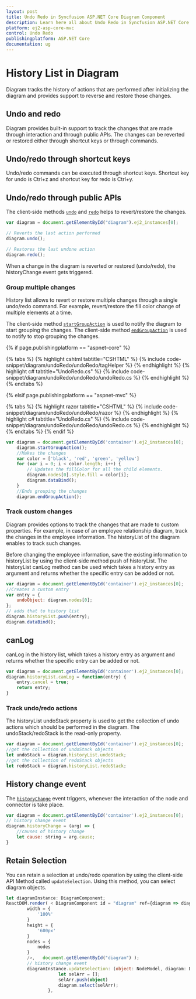```yaml
---
layout: post
title: Undo Redo in Syncfusion ASP.NET Core Diagram Component
description: Learn here all about Undo Redo in Syncfusion ASP.NET Core Diagram Component of Syncfusion Essential JS 2 and more.
platform: ej2-asp-core-mvc
control: Undo Redo
publishingplatform: ASP.NET Core
documentation: ug
---
```



# History List in Diagram

Diagram tracks the history of actions that are performed after initializing the diagram and provides support to reverse and restore those changes.

## Undo and redo

Diagram provides built-in support to track the changes that are made through interaction and through public APIs. The changes can be reverted or restored either through shortcut keys or through commands.

## Undo/redo through shortcut keys

Undo/redo commands can be executed through shortcut keys. Shortcut key for undo is Ctrl+z and shortcut key for redo is Ctrl+y.

## Undo/redo through public APIs

The client-side methods [`undo`](../api/diagram) and [`redo`](../api/diagram) helps to revert/restore the changes.

``` javascript
var diagram = document.getElementById("diagram").ej2_instances[0];

// Reverts the last action performed
diagram.undo();

// Restores the last undone action
diagram.redo();
```

When a change in the diagram is reverted or restored (undo/redo), the historyChange event gets triggered.

### Group multiple changes

History list allows to revert or restore multiple changes through a single undo/redo command. For example, revert/restore the fill color change of multiple elements at a time.

The client-side method [`startGroupAction`](../api/diagram) is used to notify the diagram to start grouping the changes. The client-side method [`endGroupAction`](../api/diagram) is used to notify to stop grouping the changes.

{% if page.publishingplatform == "aspnet-core" %}

{% tabs %}
{% highlight cshtml tabtitle="CSHTML" %}
{% include code-snippet/diagram/undoRedo/undoRedo/tagHelper %}
{% endhighlight %}
{% highlight c# tabtitle="UndoRedo.cs" %}
{% include code-snippet/diagram/undoRedo/undoRedo/undoRedo.cs %}
{% endhighlight %}
{% endtabs %}

{% elsif page.publishingplatform == "aspnet-mvc" %}

{% tabs %}
{% highlight razor tabtitle="CSHTML" %}
{% include code-snippet/diagram/undoRedo/undoRedo/razor %}
{% endhighlight %}
{% highlight c# tabtitle="UndoRedo.cs" %}
{% include code-snippet/diagram/undoRedo/undoRedo/undoRedo.cs %}
{% endhighlight %}
{% endtabs %}
{% endif %}



```javascript
var diagram = document.getElementById('container').ej2_instances[0];
    diagram.startGroupAction();
    //Makes the changes
    var color = ['black', 'red', 'green', 'yellow']
    for (var i = 0; i < color.length; i++) {
        // Updates the fillColor for all the child elements.
        diagram.nodes[0].style.fill = color[i];
        diagram.dataBind();
    }
    //Ends grouping the changes
    diagram.endGroupAction();
```

### Track custom changes

Diagram provides options to track the changes that are made to custom properties. For example, in case of an employee relationship diagram, track the changes in the employee information. The historyList of the diagram enables to track such changes.

Before changing the employee information, save the existing information to historyList by using the client-side method push of historyList. The historyList canLog method can be used which takes a history entry as argument and returns whether the specific entry can be added or not.

```javascript
var diagram = document.getElementById('container').ej2_instances[0];
//Creates a custom entry
var entry = {
    undoObject: diagram.nodes[0];
};
// adds that to history list
diagram.historyList.push(entry);
diagram.dataBind();
```

## canLog

canLog in the history list, which takes a history entry as argument and returns whether the specific entry can be added or not.

```javascript
var diagram = document.getElementById('container').ej2_instances[0];
diagram.historyList.canLog = function(entry) {
    entry.cancel = true;
    return entry;
}
```

### Track undo/redo actions

The historyList undoStack property is used to get the collection of undo actions which should be performed in the diagram. The undoStack/redoStack is the read-only property.

```javascript
var diagram = document.getElementById('container').ej2_instances[0];
//get the collection of undoStack objects
let undoStack = diagram.historyList.undoStack;
//get the collection of redoStack objects
let redoStack = diagram.historyList.redoStack;
```

## History change event

The [`historyChange`](../api/diagram) event triggers, whenever the interaction of the node and connector is take place.

```javascript
var diagram = document.getElementById('container').ej2_instances[0];
// history change event
diagram.historyChange = (arg) => {
    //causes of history change
    let cause: string = arg.cause;
}
```

## Retain Selection

You can retain a selection at undo/redo operation by using the client-side API Method called `updateSelection`.  Using this method, you can select diagram objects.

```typescript
let diagramInstance: DiagramComponent;
ReactDOM.render( < DiagramComponent id = "diagram" ref={diagram => diagramInstance = diagram}
        width = {
            '100%'
        }
        height = {
            '600px'
        }
        nodes = {
            nodes
        }
        />,   document.getElementById("diagram") );
        // history change event
        diagramInstance.updateSelection: (object: NodeModel, diagram: Diagram) => {
                    let selArr = [];
                    selArr.push(object)
                    diagram.select(selArr);
                },

```
